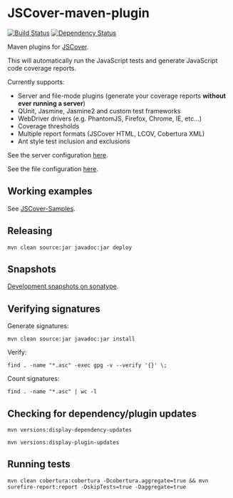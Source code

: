 JSCover-maven-plugin
====================
[![Build Status](https://drone.io/github.com/tntim96/JSCover-maven-plugin/status.png)](https://drone.io/github.com/tntim96/JSCover-maven-plugin/latest)
[![Dependency Status](https://www.versioneye.com/user/projects/540e9989b5f2466423000007/badge.svg?style=flat)](https://www.versioneye.com/user/projects/540e9989b5f2466423000007)

Maven plugins for [JSCover](http://tntim96.github.com/JSCover/).

This will automatically run the JavaScript tests and generate JavaScript code coverage reports.

Currently supports:
* Server and file-mode plugins (generate your coverage reports **without ever running a server**)
* QUnit, Jasmine, Jasmine2 and custom test frameworks
* WebDriver drivers (e.g. PhantomJS, Firefox, Chrome, IE, etc...)
* Coverage thresholds
* Multiple report formats (JSCover HTML, LCOV, Cobertura XML)
* Ant style test inclusion and exclusions

See the server configuration
[here](https://github.com/tntim96/JSCover-maven-plugin/tree/master/plugin-parent/server).

See the file configuration
[here](https://github.com/tntim96/JSCover-maven-plugin/tree/master/plugin-parent/file-system).

## Working examples

See [JSCover-Samples](https://github.com/tntim96/JSCover-Samples).


## Releasing

`mvn clean source:jar javadoc:jar deploy`

## Snapshots

[Development snapshots on sonatype](https://oss.sonatype.org/content/repositories/snapshots/com/github/tntim96/).

## Verifying signatures
Generate signatures:

`mvn clean source:jar javadoc:jar install`

Verify:

`find . -name "*.asc" -exec gpg -v --verify '{}' \;`

Count signatures:

`find . -name "*.asc" | wc -l`

## Checking for dependency/plugin updates

`mvn versions:display-dependency-updates`

`mvn versions:display-plugin-updates`

## Running tests

`mvn clean cobertura:cobertura -Dcobertura.aggregate=true && mvn surefire-report:report -DskipTests=true -Daggregate=true`
